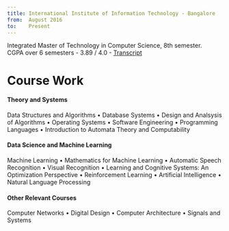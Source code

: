 ```yaml
---
title: International Institute of Information Technology - Bangalore
from:  August 2016
to:    Present
---
```


Integrated Master of Technology in Computer Science, 8th semester.<br>
CGPA over 6 semesters - 3.89 / 4.0 - <a target="_blank" rel="noopener noreferrer" href="{{site.url}}{{site.baseurl}}/assets/pdf/transcript.pdf">Transcript</a>

<h1>Course Work</h1>
<h4>Theory and Systems</h4>
Data Structures and Algorithms • Database Systems • Design and Analsysis of Algorithms • Operating Systems • Software Engineering • Programming Languages • Introduction to Automata Theory and Computability

<h4>Data Science and Machine Learning</h4>
Machine Learning • Mathematics for Machine Learning • Automatic Speech Recognition • Visual Recognition • Learning and Cognitive Systems: An Optimization Perspective • Reinforcement Learning • Artificial Intelligence • Natural Language Processing

<h4>Other Relevant Courses</h4>
Computer Networks • Digital Design • Computer Architecture • Signals and Systems